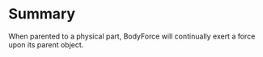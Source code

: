 # Summary
When parented to a physical part, BodyForce will continually exert a force upon its parent object.